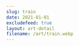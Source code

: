 ```yaml
---
slug: train
date: 2021-01-01
excludefeed: true
layout: art-detail
filename: /art/train.webp
---
```

